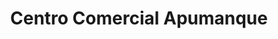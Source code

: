---
title: "Centro Comercial Apumanque"
url: /las-condes/centro-comercial-apumanque/
shop: general
---